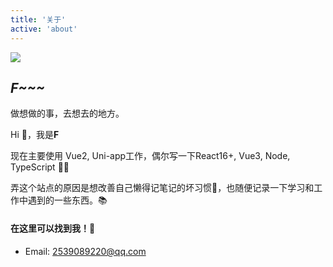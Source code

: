 ```yaml
---
title: '关于'
active: 'about'
---
```


<div class='about'>

<img class='about-logo' src='/images/user.jpg'>

## ***F~~~***

<div class='about-content'>

<p class='about-description'>做想做的事，去想去的地方。</p>

<p>Hi 👋，我是<strong>F</strong></p>

<p>
  现在主要使用 Vue2, Uni-app工作，偶尔写一下React16+, Vue3, Node, TypeScript 😮‍💨
</p>

<p>
  弄这个站点的原因是想改善自己懒得记笔记的坏习惯🐣，也随便记录一下学习和工作中遇到的一些东西。📚
</p>

<div style='margin-top:20px'></div>

#### 在这里可以找到我！📲

<div style='margin-top:10px'></div>

- Email: 2539089220@qq.com

<!-- - Github: [chenkang12348](https://github.com/chenkang12348) -->
</div>
</div>
